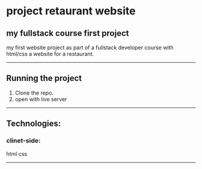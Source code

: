 # project retaurant website
## my fullstack course first project 
 
 my first website project as part of a fullstack developer course with html/css
 a website for a restaurant.

***

## Running the project

1. Clone the repo.
2. open with live server


***

## Technologies:

### clinet-side:
html
css

***


